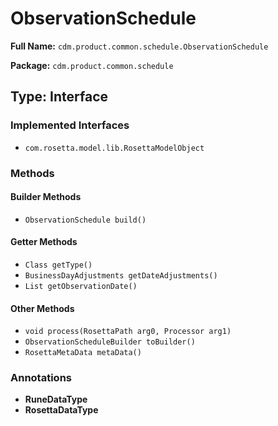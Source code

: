 # ObservationSchedule

**Full Name:** `cdm.product.common.schedule.ObservationSchedule`

**Package:** `cdm.product.common.schedule`

## Type: Interface

### Implemented Interfaces

- `com.rosetta.model.lib.RosettaModelObject`

### Methods

#### Builder Methods

- `ObservationSchedule build()`

#### Getter Methods

- `Class getType()`
- `BusinessDayAdjustments getDateAdjustments()`
- `List getObservationDate()`

#### Other Methods

- `void process(RosettaPath arg0, Processor arg1)`
- `ObservationScheduleBuilder toBuilder()`
- `RosettaMetaData metaData()`

### Annotations

- **RuneDataType**
- **RosettaDataType**

